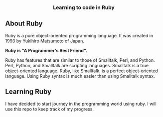 <h3 align="center">Learning to code in Ruby</h3>


## About Ruby

Ruby is a pure object-oriented programming language. It was created in 1993 by Yukihiro Matsumoto of Japan.

**Ruby is "A Programmer's Best Friend".**

Ruby has features that are similar to those of Smalltalk, Perl, and Python. Perl, Python, and Smalltalk are scripting languages. Smalltalk is a true object-oriented language. Ruby, like Smalltalk, is a perfect object-oriented language. Using Ruby syntax is much easier than using Smalltalk syntax.

## Learning Ruby

I have decided to start journey in the programming world using ruby. I will use this repo to keep track of my progress. 
